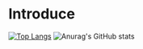# Introduce



[![Top Langs](https://github-readme-stats.vercel.app/api/top-langs/?username=dsungc1111)](https://github.com/anuraghazra/github-readme-stats)
![Anurag's GitHub stats](https://github-readme-stats.vercel.app/api?username=dsungc1111&hide=contribs,prs&show_icons=true&theme=테마)
